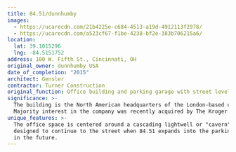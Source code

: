 ```yaml
---
title: 84.51/dunnhumby
images:
  - https://ucarecdn.com/21b4225e-c684-4513-a19d-4912113f2978/
  - https://ucarecdn.com/a523cf67-f1be-4238-bf2e-383b706215a6/
location:
  lat: 39.1015296
  lng: -84.5151752
address: 100 W. Fifth St., Cincinnati, OH
original_owner: dunnhumby USA
date_of_completion: "2015"
architect: Gensler
contractor: Turner Construction
original_function: Office building and parking garage with street level retail
significance: >-
  The building is the North American headquarters of the London-based company. 
  Majority interest in the company was recently acquired by The Kroger Company.
unique_features: >-
  The office space is centered around a cascading lightwell or "cavern" that is
  designed to continue to the street when 84.51 expands into the parking garage
  in the future.
---
```


